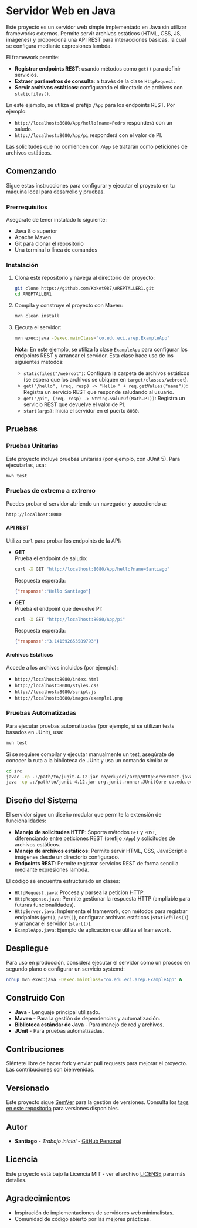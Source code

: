 # Servidor Web en Java

Este proyecto es un servidor web simple implementado en Java sin utilizar frameworks externos. Permite servir archivos estáticos (HTML, CSS, JS, imágenes) y proporciona una API REST para interacciones básicas, la cual se configura mediante expresiones lambda.

El framework permite:
- **Registrar endpoints REST**: usando métodos como `get()` para definir servicios.
- **Extraer parámetros de consulta**: a través de la clase `HttpRequest`.
- **Servir archivos estáticos**: configurando el directorio de archivos con `staticfiles()`.

En este ejemplo, se utiliza el prefijo `/App` para los endpoints REST. Por ejemplo:
- `http://localhost:8080/App/hello?name=Pedro` responderá con un saludo.
- `http://localhost:8080/App/pi` responderá con el valor de PI.
  
Las solicitudes que no comiencen con `/App` se tratarán como peticiones de archivos estáticos.

## Comenzando

Sigue estas instrucciones para configurar y ejecutar el proyecto en tu máquina local para desarrollo y pruebas.

### Prerrequisitos

Asegúrate de tener instalado lo siguiente:

- Java 8 o superior
- Apache Maven
- Git para clonar el repositorio
- Una terminal o línea de comandos

### Instalación

1. Clona este repositorio y navega al directorio del proyecto:

   ```bash
   git clone https://github.com/Koket987/AREPTALLER1.git
   cd AREPTALLER1
   ```

2. Compila y construye el proyecto con Maven:

   ```bash
   mvn clean install
   ```

3. Ejecuta el servidor:

   ```bash
   mvn exec:java -Dexec.mainClass="co.edu.eci.arep.ExampleApp"
   ```

   **Nota:** En este ejemplo, se utiliza la clase `ExampleApp` para configurar los endpoints REST y arrancar el servidor. Esta clase hace uso de los siguientes métodos:
   
   - `staticfiles("/webroot")`: Configura la carpeta de archivos estáticos (se espera que los archivos se ubiquen en `target/classes/webroot`).
   - `get("/hello", (req, resp) -> "Hello " + req.getValues("name"))`: Registra un servicio REST que responde saludando al usuario.
   - `get("/pi", (req, resp) -> String.valueOf(Math.PI))`: Registra un servicio REST que devuelve el valor de PI.
   - `start(args)`: Inicia el servidor en el puerto `8080`.

## Pruebas

### Pruebas Unitarias

Este proyecto incluye pruebas unitarias (por ejemplo, con JUnit 5). Para ejecutarlas, usa:

```bash
mvn test
```

### Pruebas de extremo a extremo

Puedes probar el servidor abriendo un navegador y accediendo a:

```bash
http://localhost:8080
```

#### API REST

Utiliza `curl` para probar los endpoints de la API:

- **GET**  
  Prueba el endpoint de saludo:
  
  ```bash
  curl -X GET "http://localhost:8080/App/hello?name=Santiago"
  ```
  
  Respuesta esperada:
  
  ```json
  {"response":"Hello Santiago"}
  ```

- **GET**  
  Prueba el endpoint que devuelve PI:
  
  ```bash
  curl -X GET "http://localhost:8080/App/pi"
  ```
  
  Respuesta esperada:
  
  ```json
  {"response":"3.141592653589793"}
  ```

#### Archivos Estáticos

Accede a los archivos incluidos (por ejemplo):

- `http://localhost:8080/index.html`
- `http://localhost:8080/styles.css`
- `http://localhost:8080/script.js`
- `http://localhost:8080/images/example1.png`

### Pruebas Automatizadas

Para ejecutar pruebas automatizadas (por ejemplo, si se utilizan tests basados en JUnit), usa:

```bash
mvn test
```

Si se requiere compilar y ejecutar manualmente un test, asegúrate de conocer la ruta a la biblioteca de JUnit y usa un comando similar a:

```bash
cd src
javac -cp .:/path/to/junit-4.12.jar co/edu/eci/arep/HttpServerTest.java
java -cp .:/path/to/junit-4.12.jar org.junit.runner.JUnitCore co.edu.eci.arep.HttpServerTest
```

## Diseño del Sistema

El servidor sigue un diseño modular que permite la extensión de funcionalidades:

- **Manejo de solicitudes HTTP**: Soporta métodos `GET` y `POST`, diferenciando entre peticiones REST (prefijo `/App`) y solicitudes de archivos estáticos.
- **Manejo de archivos estáticos**: Permite servir HTML, CSS, JavaScript e imágenes desde un directorio configurado.
- **Endpoints REST**: Permite registrar servicios REST de forma sencilla mediante expresiones lambda.

El código se encuentra estructurado en clases:
- `HttpRequest.java`: Procesa y parsea la petición HTTP.
- `HttpResponse.java`: Permite gestionar la respuesta HTTP (ampliable para futuras funcionalidades).
- `HttpServer.java`: Implementa el framework, con métodos para registrar endpoints (`get()`, `post()`), configurar archivos estáticos (`staticfiles()`) y arrancar el servidor (`start()`).
- `ExampleApp.java`: Ejemplo de aplicación que utiliza el framework.

## Despliegue

Para uso en producción, considera ejecutar el servidor como un proceso en segundo plano o configurar un servicio systemd:

```bash
nohup mvn exec:java -Dexec.mainClass="co.edu.eci.arep.ExampleApp" &
```

## Construido Con

- **Java** - Lenguaje principal utilizado.
- **Maven** - Para la gestión de dependencias y automatización.
- **Biblioteca estándar de Java** - Para manejo de red y archivos.
- **JUnit** - Para pruebas automatizadas.

## Contribuciones

Siéntete libre de hacer fork y enviar pull requests para mejorar el proyecto. Las contribuciones son bienvenidas.

## Versionado

Este proyecto sigue [SemVer](http://semver.org/) para la gestión de versiones. Consulta los [tags en este repositorio](https://github.com/Koket987/AREPTALLER1/tags) para versiones disponibles.

## Autor

* **Santiago** - *Trabajo inicial* - [GitHub Personal](https://github.com/koket987)

## Licencia

Este proyecto está bajo la Licencia MIT - ver el archivo [LICENSE](LICENSE) para más detalles.

## Agradecimientos

- Inspiración de implementaciones de servidores web minimalistas.
- Comunidad de código abierto por las mejores prácticas.
